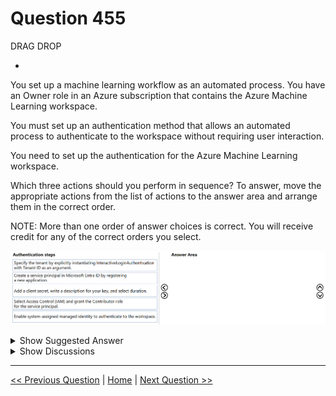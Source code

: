# Question 455

DRAG DROP

-

You set up a machine learning workflow as an automated process. You have an Owner role in an Azure subscription that contains the Azure Machine Learning workspace.

You must set up an authentication method that allows an automated process to authenticate to the workspace without requiring user interaction.

You need to set up the authentication for the Azure Machine Learning workspace.

Which three actions should you perform in sequence? To answer, move the appropriate actions from the list of actions to the answer area and arrange them in the correct order.

NOTE: More than one order of answer choices is correct. You will receive credit for any of the correct orders you select.

![Question Image](images/q455_q_image588.png)

<details>
  <summary>Show Suggested Answer</summary>

  <img src="images/q455_ans_0_image589.png" alt="Answer Image"><br>

</details>

<details>
  <summary>Show Discussions</summary>

<blockquote><p><strong>jl420</strong> <code>(Mon 11 Nov 2024 13:33)</code> - <em>Upvotes: 4</em></p><p>1. Create a service principal in Microsoft Entra ID by registering a new application

This involves creating a new application registration in Azure Active Directory (AAD). A service principal represents an application or automated process, allowing it to authenticate securely.
Add a client secret, write a description for your key, and select duration

2. After registering the application, generate a client secret. The client secret acts as a password for the service principal and is required for authentication.
Select Access Control (IAM) and grant the Contributor role for the service principal

3. Grant the service principal the necessary permissions to access the Azure Machine Learning workspace by assigning the Contributor role. This allows the service principal to create, modify, and delete resources within the workspace.

Summary of the Correct Order:
Create a service principal in Microsoft Entra ID by registering a new application
Add a client secret, write a description for your key, and select duration
Select Access Control (IAM) and grant the Contributor role for the service principal</p></blockquote>

</details>

---

[<< Previous Question](question_454.md) | [Home](/index.md) | [Next Question >>](question_456.md)
